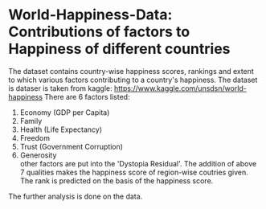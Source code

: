 # World-Happiness-Data: Contributions of factors to Happiness of different countries

The dataset contains country-wise happiness scores, rankings and extent to which various factors contributing to a country's happiness. The dataset is dataser is taken from kaggle: https://www.kaggle.com/unsdsn/world-happiness There are 6 factors listed:
1. Economy (GDP per Capita)
2. Family
3. Health (Life Expectancy)
4. Freedom
5. Trust (Government Corruption)
6. Generosity
<br>other factors are put into the 'Dystopia Residual'. The addition of above 7 qualities makes the happiness score of region-wise coutries given. The rank is predicted on the basis of the happiness score.

The further analysis is done on the data.
